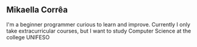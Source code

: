 ## Mikaella Corrêa

I'm a beginner programmer curious to learn and improve. Currently I only take extracurricular courses, but I want to study Computer Science at the college UNIFESO




          
